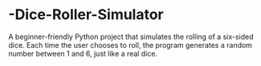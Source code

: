 # -Dice-Roller-Simulator
A beginner-friendly Python project that simulates the rolling of a six-sided dice. Each time the user chooses to roll, the program generates a random number between 1 and 6, just like a real dice. 
